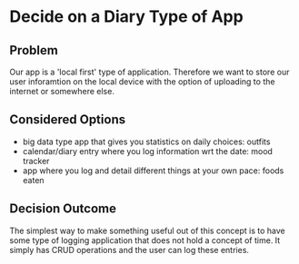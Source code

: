 # Decide on a Diary Type of App #

## Problem ##
Our app is a 'local first' type of application. Therefore we want to store our user inforamtion on the local device with the option of uploading to the internet or somewhere else. 

## Considered Options ##
- big data type app that gives you statistics on daily choices: outfits
- calendar/diary entry where you log information wrt the date: mood tracker
- app where you log and detail different things at your own pace: foods eaten

## Decision Outcome ##
The simplest way to make something useful out of this concept is to have some type of logging application that does not hold a concept of time. It simply has CRUD operations and the user can log these entries.